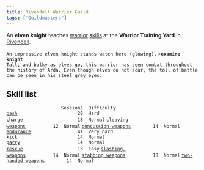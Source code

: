 ```yaml
---
title: Rivendell Warrior Guild
tags: ["Guildmasters"]
---
```

An **elven knight** teaches [warrior](warrior "wikilink")
[skills](skill "wikilink") at the **Warrior Training Yard** in
[Rivendell](Rivendell "wikilink").

`An impressive elven knight stands watch here (glowing).`
`>`**`examine knight`**
`Tall, and bulky as elves go, this warrior has seen combat throughout`
`the history of Arda. Even though elves do not scar, the toll of battle`
`can be seen in his steel grey eyes.`

## Skill list

`                    Sessions  Difficulty`
[`bash`](bash "wikilink")`                      20  Hard`
[`charge`](charge "wikilink")`                    18  Normal`
[`cleaving weapons`](cleaving_weapons "wikilink")`          12  Normal`
[`concussion weapons`](concussion_weapons "wikilink")`        14  Normal`
[`endurance`](endurance "wikilink")`                 41  Very hard`
[`kick`](kick "wikilink")`                      14  Normal`
[`parry`](parry "wikilink")`                     14  Normal`
[`rescue`](rescue "wikilink")`                    13  Easy`
[`slashing weapons`](slashing_weapons "wikilink")`          14  Normal`
[`stabbing weapons`](stabbing_weapons "wikilink")`          18  Normal`
[`two-handed weapons`](two-handed_weapons "wikilink")`        14  Normal`
